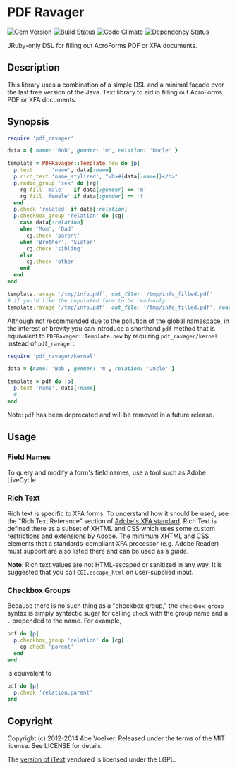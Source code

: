 PDF Ravager
===========
[![Gem Version](https://badge.fury.io/rb/pdf_ravager.png)][gem]
[![Build Status](https://secure.travis-ci.org/abevoelker/pdf_ravager.png)][travis]
[![Code Climate](https://codeclimate.com/github/abevoelker/pdf_ravager.png)][codeclimate]
[![Dependency Status](https://gemnasium.com/abevoelker/pdf_ravager.svg)][gemnasium]

[gem]: https://rubygems.org/gems/pdf_ravager
[travis]: http://travis-ci.org/abevoelker/pdf_ravager
[codeclimate]: https://codeclimate.com/github/abevoelker/pdf_ravager
[gemnasium]: https://gemnasium.com/abevoelker/pdf_ravager

JRuby-only DSL for filling out AcroForms PDF or XFA documents.

Description
-----------

This library uses a combination of a simple DSL and a minimal façade over the
last free version of the Java iText library to aid in filling out AcroForms PDF
or XFA documents.

Synopsis
--------

```ruby
require 'pdf_ravager'

data = { name: 'Bob', gender: 'm', relation: 'Uncle' }

template = PDFRavager::Template.new do |p|
  p.text      'name', data[:name]
  p.rich_text 'name_stylized', "<b>#{data[:name]}</b>"
  p.radio_group 'sex' do |rg|
    rg.fill 'male'   if data[:gender] == 'm'
    rg.fill 'female' if data[:gender] == 'f'
  end
  p.check 'related' if data[:relation]
  p.checkbox_group 'relation' do |cg|
    case data[:relation]
    when 'Mom', 'Dad'
      cg.check 'parent'
    when 'Brother', 'Sister'
      cg.check 'sibling'
    else
      cg.check 'other'
    end
  end
end

template.ravage '/tmp/info.pdf', out_file: '/tmp/info_filled.pdf'
# if you'd like the populated form to be read-only:
template.ravage '/tmp/info.pdf', out_file: '/tmp/info_filled.pdf', read_only: true
```

Although not recommended due to the pollution of the global namespace, in the
interest of brevity you can introduce a shorthand `pdf` method that is
equivalent to `PDFRavager::Template.new` by requiring `pdf_ravager/kernel`
instead of `pdf_ravager`:

```ruby
require 'pdf_ravager/kernel'

data = {name: 'Bob', gender: 'm', relation: 'Uncle' }

template = pdf do |p|
  p.text 'name', data[:name]
  # ...
end
```

Note: `pdf` has been deprecated and will be removed in a future release.

Usage
-----

### Field Names
To query and modify a form's field names, use a tool such as Adobe
LiveCycle.

### Rich Text
Rich text is specific to XFA forms. To understand how it should be used,
see the "Rich Text Reference" section of [Adobe's XFA standard][1].
Rich Text is defined there as a subset of
XHTML and CSS which uses some custom restrictions and extensions by
Adobe. The minimum XHTML and CSS elements that a standards-compliant
XFA processor (e.g. Adobe Reader) must support are also listed there
and can be used as a guide.

**Note**: Rich text values are not HTML-escaped or sanitized in any
way. It is suggested that you call `CGI.escape_html` on user-supplied
input.

### Checkbox Groups
Because there is no such thing as a "checkbox group," the
`checkbox_group` syntax is simply syntactic sugar for calling
`check` with the group name and a `.` prepended to the name. For
example,

```ruby
pdf do |p|
  p.checkbox_group 'relation' do |cg|
    cg.check 'parent'
  end
end
```

is equivalent to

```ruby
pdf do |p|
  p.check 'relation.parent'
end
```

Copyright
---------

Copyright (c) 2012-2014 Abe Voelker. Released under the terms of the
MIT license. See LICENSE for details.

The [version of iText][2] vendored is licensed under the LGPL.

[1]: http://partners.adobe.com/public/developer/xml/index_arch.html
[2]: http://itext.svn.sourceforge.net/viewvc/itext/tags/iText_4_2_0/